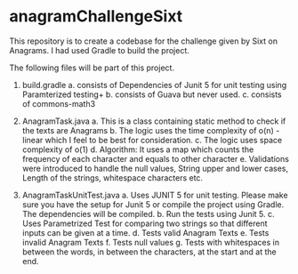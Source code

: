 # anagramChallengeSixt
This repository is to create a codebase for the challenge given by Sixt on Anagrams. I had used Gradle to build the project.

The following files will be part of this project.

1. build.gradle
   a. consists of Dependencies of Junit 5 for unit testing using Paramterized testing+
   b. consists of Guava but never used.
   c. consists of commons-math3
   
2. AnagramTask.java
   a. This is a class containing static method to check if the texts are Anagrams
   b. The logic uses the time complexity of o(n) - linear which I feel to be best for consideration.
   c. The logic uses space complexity of o(1)
   d. Algorithm: It uses a map which counts the frequency of each character and equals to other character
   e. Validations were introduced to handle the null values, String upper and lower cases, Length of the strings, whitespace characters etc.
   
3. AnagramTaskUnitTest.java
   a. Uses JUNIT 5 for unit testing. Please make sure you have the setup for Junit 5 or compile the project using Gradle. The dependencies will be compiled.
   b. Run the tests using Junit 5.
   c. Uses Parametrized Test for comparing two strings so that different inputs can be given at a time.
   d. Tests valid Anagram Texts
   e. Tests invalid Anagram Texts
   f. Tests null values
   g. Tests with whitespaces in between the words, in between the characters, at the start and at the end.

